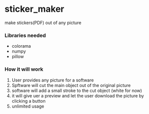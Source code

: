 # sticker_maker

make stickers(PDF) out of any picture

### Libraries needed

- colorama
- numpy
- pillow

### How it will work

1. User provides any picture for a software
2. Spftware will cut the main object out of the original picture
3. software will add a small stroke to the cut object (white for now)
4. it will give uer a preview and let the user download the picture by clicking a button
5. unlimited usage
